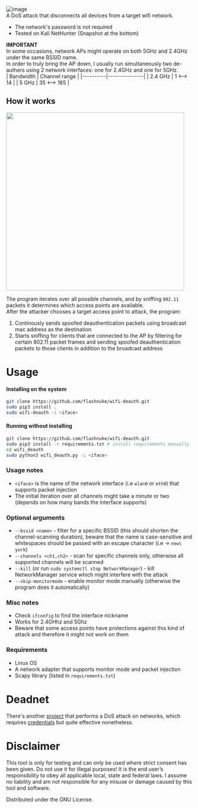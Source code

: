 ![image](https://user-images.githubusercontent.com/59119926/196630355-9edfa98f-7c97-4555-b882-73a0cc87744c.png)
</br>
A DoS attack that disconnects all devices from a target wifi network.
* The network's password is not required
* Tested on Kali NetHunter (Snapshot at the bottom)


**IMPORTANT** </br>
In some occasions, network APs might operate on both 5GHz and 2.4GHz under the same BSSID name. <br>
In order to truly bring the AP down, I usually run simultaneously two de-authers using 2 network interfaces: one for 2.4GHz and one for 5GHz. </br>
| Bandwidth | Channel range |
|----------|---------------|
| 2.4 GHz   | 1 <--> 14     |
| 5 GHz     | 35 <--> 165   |

## How it works
<img src="https://github.com/flashnuke/wifi-deauth/assets/59119926/26f75cce-0484-4949-840e-d23fa976ff9b" width="480">

The program iterates over all possible channels, and by sniffing `802.11` packets it determines which access points are available. </br>
After the attacker chooses a target access point to attack, the program:
1. Continously sends spoofed deauthentication packets using broadcast mac address as the destination
2. Starts sniffing for clients that are connected to the AP by filtering for certain 802.11 packet frames and sending spoofed deauthentication packets to those clients in addition to the broadcast address


# Usage
#### Installing on the system
```bash
git clone https://github.com/flashnuke/wifi-deauth.git
sudo pip3 install .
sudo wifi-deauth -i <iface>
```

#### Running without installing 
```bash
git clone https://github.com/flashnuke/wifi-deauth.git
sudo pip3 install -r requirements.txt # install requirements manually
cd wifi_deauth
sudo python3 wifi_deauth.py -i <iface>
```

### Usage notes
*  `<iface>` is the name of the network interface (i.e `wlan0` or `eth0`) that supports packet injection
* The initial iteration over all channels might take a minute or two (depends on how many bands the interface supports)

### Optional arguments
* `--bssid <name>` - filter for a specific BSSID (this should shorten the channel-scanning duration), beware that the name is case-sensitive and whitespaces should be passed with an escape character (i.e -> `new\ york`)
* `--channels <ch1,ch2>` - scan for specific channels only, otherwise all supported channels will be scanned
* `--kill` (or run `sudo systemctl stop NetworkManager`) - kill NetworkManager service which might interfere with the attack
* `--skip-monitormode` - enable monitor mode manually (otherwise the program does it automatically)

### Misc notes
* Check `ifconfig` to find the interface nickname
* Works for 2.4GHhz and 5Ghz
* Beware that some access points have protections against this kind of attack and therefore it might not work on them

### Requirements
* Linux OS
* A network adapter that supports monitor mode and packet injection
* Scapy library (listed in `requirements.txt`)

# Deadnet
There's another [project](https://github.com/flashnuke/deadnet) that performs a DoS attack on networks, which requires [credentials](https://github.com/flashnuke/pass-generator) but quite effective nonetheless.

# Disclaimer

This tool is only for testing and can only be used where strict consent has been given. Do not use it for illegal purposes! It is the end user’s responsibility to obey all applicable local, state and federal laws. I assume no liability and am not responsible for any misuse or damage caused by this tool and software.

Distributed under the GNU License.
